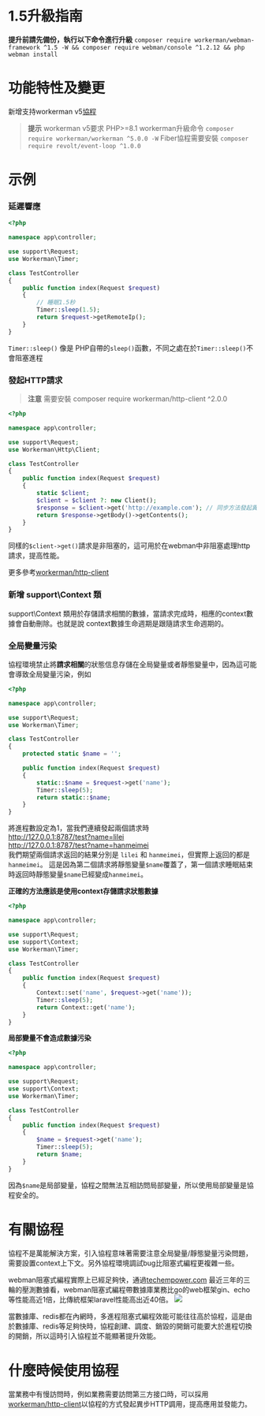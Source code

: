 # 1.5升級指南

**提升前請先備份，執行以下命令進行升級**
`composer require workerman/webman-framework ^1.5 -W && composer require webman/console ^1.2.12 && php webman install`

# 功能特性及變更

新增支持workerman v5[協程](https://www.workerman.net/doc/workerman/fiber.html)

> **提示**
> workerman v5要求 PHP>=8.1
> workerman升級命令 `composer require workerman/workerman ^5.0.0 -W`
> Fiber協程需要安裝 `composer require revolt/event-loop ^1.0.0`

# 示例
### 延遲響應

```php
<?php

namespace app\controller;

use support\Request;
use Workerman\Timer;

class TestController
{
    public function index(Request $request)
    {
        // 睡眠1.5秒
        Timer::sleep(1.5);
        return $request->getRemoteIp();
    }
}
```
`Timer::sleep()` 像是 PHP自帶的`sleep()`函數，不同之處在於`Timer::sleep()`不會阻塞進程


### 發起HTTP請求

> **注意**
> 需要安裝 composer require workerman/http-client ^2.0.0

```php
<?php

namespace app\controller;

use support\Request;
use Workerman\Http\Client;

class TestController
{
    public function index(Request $request)
    {
        static $client;
        $client = $client ?: new Client();
        $response = $client->get('http://example.com'); // 同步方法發起異步請求
        return $response->getBody()->getContents();
    }
}
```
同樣的`$client->get()`請求是非阻塞的，這可用於在webman中非阻塞處理http請求，提高性能。

更多參考[workerman/http-client](https://www.workerman.net/doc/workerman/components/workerman-http-client.html)

### 新增 support\Context 類

support\Context 類用於存儲請求相關的數據，當請求完成時，相應的context數據會自動刪除。也就是說 context數據生命週期是跟隨請求生命週期的。

### 全局變量污染

協程環境禁止將**請求相關**的狀態信息存儲在全局變量或者靜態變量中，因為這可能會導致全局變量污染，例如

```php
<?php

namespace app\controller;

use support\Request;
use Workerman\Timer;

class TestController
{
    protected static $name = '';

    public function index(Request $request)
    {
        static::$name = $request->get('name');
        Timer::sleep(5);
        return static::$name;
    }
}
```

將進程數設定為1，當我們連續發起兩個請求時  
http://127.0.0.1:8787/test?name=lilei  
http://127.0.0.1:8787/test?name=hanmeimei  
我們期望兩個請求返回的結果分別是 `lilei` 和 `hanmeimei`，但實際上返回的都是`hanmeimei`。
這是因為第二個請求將靜態變量`$name`覆蓋了，第一個請求睡眠結束時返回時靜態變量`$name`已經變成`hanmeimei`。

**正確的方法應該是使用context存儲請求狀態數據**
```php
<?php

namespace app\controller;

use support\Request;
use support\Context;
use Workerman\Timer;

class TestController
{
    public function index(Request $request)
    {
        Context::set('name', $request->get('name'));
        Timer::sleep(5);
        return Context::get('name');
    }
}
```

**局部變量不會造成數據污染**
```php
<?php

namespace app\controller;

use support\Request;
use support\Context;
use Workerman\Timer;

class TestController
{
    public function index(Request $request)
    {
        $name = $request->get('name');
        Timer::sleep(5);
        return $name;
    }
}
```
因為`$name`是局部變量，協程之間無法互相訪問局部變量，所以使用局部變量是協程安全的。

# 有關協程
協程不是萬能解決方案，引入協程意味著需要注意全局變量/靜態變量污染問題，需要設置context上下文。另外協程環境調試bug比阻塞式編程更複雜一些。

webman阻塞式編程實際上已經足夠快，通過[techempower.com](https://www.techempower.com/benchmarks/#section=data-r21&l=zijnjz-6bj&test=db&f=1ekg-cbcw-2t4w-27wr68-pc0-iv9slc-0-1ekgw-39g-kxs00-o0zk-4fu13d-2x8do8-2) 最近三年的三輪的壓測數據看，webman阻塞式編程帶數據庫業務比go的web框架gin、echo等性能高近1倍，比傳統框架laravel性能高出近40倍。
![](../../assets/img/benchemarks-go-sw.png?)

當數據庫、redis都在內網時，多進程阻塞式編程效能可能往往高於協程，這是由於數據庫、redis等足夠快時，協程創建、調度、銷毀的開銷可能要大於進程切換的開銷，所以這時引入協程並不能顯著提升效能。

# 什麼時候使用協程
當業務中有慢訪問時，例如業務需要訪問第三方接口時，可以採用[workerman/http-client](https://www.workerman.net/doc/workerman/components/workerman-http-client.html)以協程的方式發起異步HTTP調用，提高應用並發能力。